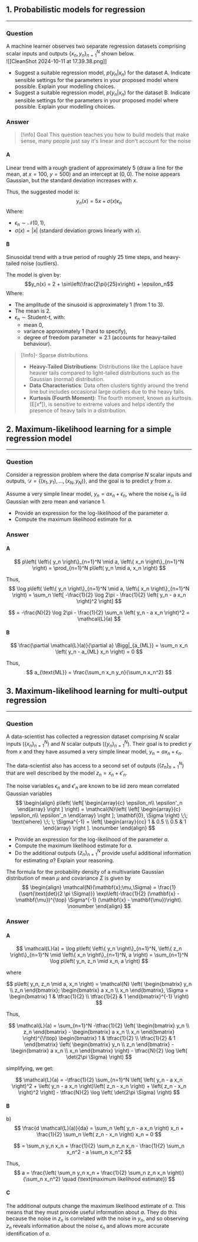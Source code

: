 ## 1. **Probabilistic models for regression**
---
### Question
A machine learner observes two separate regression datasets comprising scalar inputs and outputs $\{ x_n, y_n \}_{n=1}^N$ shown below.  
![[CleanShot 2024-10-11 at 17.39.38.png]]   
  * Suggest a suitable regression model, $p(y_n|x_n)$ for the dataset A. Indicate sensible settings for the parameters in your proposed model where possible. Explain your modelling choices.  
  * Suggest a suitable regression model, $p(y_n|x_n)$ for the dataset B. Indicate sensible settings for the parameters in your proposed model where possible. Explain your modelling choices. 
### Answer
> [!info] Goal
> This question teaches you how to build models that make sense, many people just say it's linear and don't account for the noise
#### A
Linear trend with a rough gradient of approximately 5 (draw a line for the mean, at $x=100$, $y=500$) and an intercept at $(0, 0)$. The noise appears Gaussian, but the standard deviation increases with $x$.

Thus, the suggested model is:
$$y_n(x) = 5x + \sigma(x)\epsilon_n$$
Where:
- $\epsilon_n \sim \mathcal{N}(0,1)$,
- $\sigma(x) = |x|$ (standard deviation grows linearly with $x$).
#### B
Sinusoidal trend with a true period of roughly 25 time steps, and heavy-tailed noise (outliers).

The model is given by:
$$y_n(x) = 2 + \sin\left(\frac{2\pi}{25}x\right) + \epsilon_n$$
Where:
- The amplitude of the sinusoid is approximately 1 (from 1 to 3).
- The mean is 2.
- $\epsilon_n \sim \text{Student-t}$, with:
  - mean 0,
  - variance approximately 1 (hard to specify),
  - degree of freedom parameter $\approx 2.1$ (accounts for heavy-tailed behaviour).
> [!info]- Sparse distributions 
> - **Heavy-Tailed Distributions**: Distributions like the Laplace have heavier tails compared to light-tailed distributions such as the Gaussian (normal) distribution.
> - **Data Characteristics**: Data often clusters tightly around the trend line but includes occasional large outliers due to the heavy tails.
> - **Kurtosis (Fourth Moment)**: The fourth moment, known as kurtosis (E[x⁴]), is sensitive to extreme values and helps identify the presence of heavy tails in a distribution.
## 2. **Maximum-likelihood learning for a simple regression model**
---
### Question
Consider a regression problem where the data comprise $N$ scalar inputs and outputs, $\mathcal{D} = \{ (x_1, y_1), ..., (x_N,y_N)\}$, and the goal is to predict $y$ from $x$. 
  
Assume a very simple linear model, $y_n = a x_n + \epsilon_n$, where the noise $\epsilon_n$ is iid Gaussian with zero mean and variance 1.
  * Provide an expression for the log-likelihood of the parameter $a$. 
  * Compute the maximum likelihood estimate for $a$. 

### Answer
#### A
$$ p\left( \left\{ y_n \right\}_{n=1}^N \mid a, \left\{ x_n \right\}_{n=1}^N \right) = \prod_{n=1}^N p\left( y_n \mid a, x_n \right) $$

Thus,
$$ \log p\left( \left\{ y_n \right\}_{n=1}^N \mid a, \left\{ x_n \right\}_{n=1}^N \right) = \sum_n \left[ -\frac{1}{2} \log 2\pi - \frac{1}{2} \left( y_n - a x_n \right)^2 \right] $$

$$ = -\frac{N}{2} \log 2\pi - \frac{1}{2} \sum_n \left( y_n - a x_n \right)^2 = \mathcal{L}(a) $$
#### B
$$ \frac{\partial \mathcal{L}(a)}{\partial a} \Bigg|_{a_{ML}} = \sum_n x_n \left( y_n - a_{ML} x_n \right) = 0 $$

Thus,
$$ a_{\text{ML}} = \frac{\sum_n x_n y_n}{\sum_n x_n^2} $$

## 3. **Maximum-likelihood learning for multi-output regression** 
---
### Question

  A data-scientist has collected a regression dataset comprising $N$ scalar inputs ($\{x_n\}_{n=1}^N$) and $N$ scalar outputs ($\{y_n\}_{n=1}^N$). Their goal is to predict $y$ from $x$ and they have assumed a very simple linear model, $y_n = a x_n + \epsilon_n$.
  
  The data-scientist also has access to a second set of outputs ($\{z_n\}_{n=1}^N$) that are well described by the model $z_n = x_n + \epsilon'_n$.

  The noise variables $\epsilon_n$ and $\epsilon'_n$  are known to be iid zero mean correlated Gaussian variables
$$
  \begin{align}
p\left( \left[ \begin{array}{c} \epsilon_n\\ \epsilon'_n \end{array} \right ] \right) = \mathcal{N}\left( \left[ \begin{array}{c} \epsilon_n\\ \epsilon'_n \end{array} \right ]; \mathbf{0}, \Sigma \right)  \;\; \text{where} \;\; \; \Sigma^{-1} = \left[ \begin{array}{cc} 1 & 0.5 \\ 0.5 & 1 \end{array} \right ].  \nonumber
\end{align}
$$
  * Provide an expression for the log-likelihood of the parameter $a$. 
  * Compute the maximum likelihood estimate for $a$. 
  * Do the additional outputs $\{z_n\}_{n=1}^N$ provide useful additional information for estimating $a$? Explain your reasoning.

  The formula for the probability density of a multivariate Gaussian distribution of mean $\mu$ and covariance $\Sigma$ is given by
  $$
\begin{align}
\mathcal{N}(\mathbf{x};\mu,\Sigma) = \frac{1}{\sqrt{\text{det}(2 \pi \Sigma)}} \exp\left(-\frac{1}{2} (\mathbf{x} - \mathbf{\mu})^{\top} \Sigma^{-1}  (\mathbf{x} - \mathbf{\mu})\right). \nonumber
\end{align}
$$
### Answer
#### A
$$
\mathcal{L}(a) = \log p\left( \left\{ y_n \right\}_{n=1}^N, \left\{ z_n \right\}_{n=1}^N \mid \left\{ x_n \right\}_{n=1}^N, a \right) = \sum_{n=1}^N \log p\left( y_n, z_n \mid x_n, a \right)
$$

where

$$
p\left( y_n, z_n \mid a, x_n \right) = \mathcal{N} \left( \begin{bmatrix} y_n \\ z_n \end{bmatrix}; \begin{bmatrix} a x_n \\ x_n \end{bmatrix}, \Sigma = \begin{bmatrix} 1 & \tfrac{1}{2} \\ \tfrac{1}{2} & 1 \end{bmatrix}^{-1} \right)
$$

Thus,

$$
\mathcal{L}(a) = \sum_{n=1}^N -\tfrac{1}{2} \left( \begin{bmatrix} y_n \\ z_n \end{bmatrix} - \begin{bmatrix} a x_n \\ x_n \end{bmatrix} \right)^{\!\top} \begin{bmatrix} 1 & \tfrac{1}{2} \\ \tfrac{1}{2} & 1 \end{bmatrix} \left( \begin{bmatrix} y_n \\ z_n \end{bmatrix} - \begin{bmatrix} a x_n \\ x_n \end{bmatrix} \right) - \tfrac{N}{2} \log \left( \det(2\pi \Sigma) \right)
$$

simplifying, we get:

$$
\mathcal{L}(a) = -\tfrac{1}{2} \sum_{n=1}^N \left[ \left( y_n - a x_n \right)^2 + \left( y_n - a x_n \right)\left( z_n - x_n \right) + \left( z_n - x_n \right)^2 \right] - \tfrac{N}{2} \log \left( \det(2\pi \Sigma) \right)
$$

#### B
b)
$$ \frac{d \mathcal{L}(a)}{da} = \sum_n \left( y_n - a x_n \right) x_n + \frac{1}{2} \sum_n \left( z_n - x_n \right) x_n = 0 $$

$$ = \sum_n y_n x_n + \frac{1}{2} \sum_n z_n x_n - \frac{1}{2} \sum_n x_n^2 - a \sum_n x_n^2 $$

Thus,
$$ a = \frac{\left( \sum_n y_n x_n + \frac{1}{2} \sum_n z_n x_n \right)}{\sum_n x_n^2} \quad (\text{maximum likelihood estimate}) $$
#### C
The additional outputs change the maximum likelihood estimate of $a$. This means that they must provide useful information about $a$. They do this because the noise in $z_n$ is correlated with the noise in $y_n$, and so observing $z_n$ reveals information about the noise $\epsilon_n$ and allows more accurate identification of $a$.
